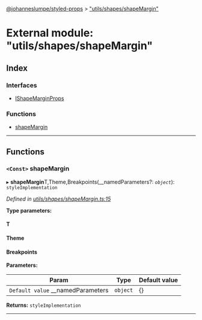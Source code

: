 [@johanneslumpe/styled-props](../README.md) > ["utils/shapes/shapeMargin"](../modules/_utils_shapes_shapemargin_.md)

# External module: "utils/shapes/shapeMargin"

## Index

### Interfaces

* [IShapeMarginProps](../interfaces/_utils_shapes_shapemargin_.ishapemarginprops.md)

### Functions

* [shapeMargin](_utils_shapes_shapemargin_.md#shapemargin)

---

## Functions

<a id="shapemargin"></a>

### `<Const>` shapeMargin

▸ **shapeMargin**T,Theme,Breakpoints(__namedParameters?: *`object`*): `styleImplementation`

*Defined in [utils/shapes/shapeMargin.ts:15](https://github.com/johanneslumpe/styled-props/blob/3abf398/src/utils/shapes/shapeMargin.ts#L15)*

**Type parameters:**

#### T 
#### Theme 
#### Breakpoints 
**Parameters:**

| Param | Type | Default value |
| ------ | ------ | ------ |
| `Default value` __namedParameters | `object` |  {} |

**Returns:** `styleImplementation`

___


